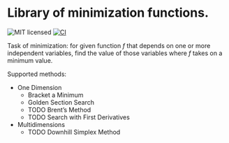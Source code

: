 # Library of minimization functions.

![MIT licensed](https://img.shields.io/badge/license-MIT-blue.svg)
[![CI](https://github.com/igorlesik/rustamath_mnmz/actions/workflows/test.yml/badge.svg)](https://github.com/igorlesik/rustamath_mnmz/actions/workflows/test.yml)

Task of minimization: for given function _f_ that depends on one or more independent
variables, find the value of those variables where _f_ takes on a minimum value.

Supported methods:

- One Dimension
  * Bracket a Minimum
  * Golden Section Search
  * TODO Brent’s Method
  * TODO Search with First Derivatives
- Multidimensions
  * TODO Downhill Simplex Method
